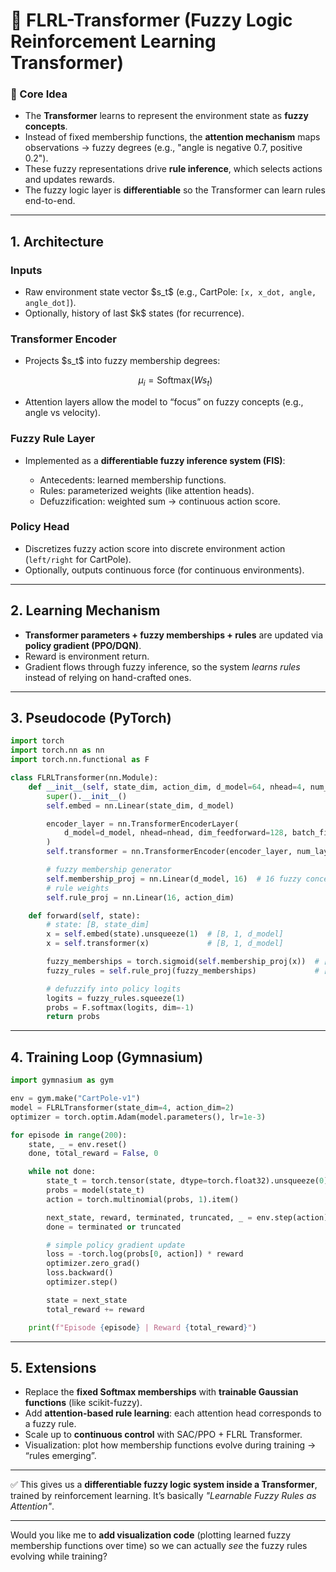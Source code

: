 
# 🧩 **FLRL-Transformer (Fuzzy Logic Reinforcement Learning Transformer)**

### 🔑 Core Idea

* The **Transformer** learns to represent the environment state as **fuzzy concepts**.
* Instead of fixed membership functions, the **attention mechanism** maps observations → fuzzy degrees (e.g., "angle is negative 0.7, positive 0.2").
* These fuzzy representations drive **rule inference**, which selects actions and updates rewards.
* The fuzzy logic layer is **differentiable** so the Transformer can learn rules end-to-end.

---

## 1. Architecture

### **Inputs**

* Raw environment state vector \$s\_t\$ (e.g., CartPole: `[x, x_dot, angle, angle_dot]`).
* Optionally, history of last \$k\$ states (for recurrence).

### **Transformer Encoder**

* Projects \$s\_t\$ into fuzzy membership degrees:

  $$
  \mu_i = \text{Softmax}(W s_t)
  $$
* Attention layers allow the model to “focus” on fuzzy concepts (e.g., angle vs velocity).

### **Fuzzy Rule Layer**

* Implemented as a **differentiable fuzzy inference system (FIS)**:

  * Antecedents: learned membership functions.
  * Rules: parameterized weights (like attention heads).
  * Defuzzification: weighted sum → continuous action score.

### **Policy Head**

* Discretizes fuzzy action score into discrete environment action (`left/right` for CartPole).
* Optionally, outputs continuous force (for continuous environments).

---

## 2. Learning Mechanism

* **Transformer parameters + fuzzy memberships + rules** are updated via **policy gradient (PPO/DQN)**.
* Reward is environment return.
* Gradient flows through fuzzy inference, so the system *learns rules* instead of relying on hand-crafted ones.

---

## 3. Pseudocode (PyTorch)

```python
import torch
import torch.nn as nn
import torch.nn.functional as F

class FLRLTransformer(nn.Module):
    def __init__(self, state_dim, action_dim, d_model=64, nhead=4, num_layers=2):
        super().__init__()
        self.embed = nn.Linear(state_dim, d_model)

        encoder_layer = nn.TransformerEncoderLayer(
            d_model=d_model, nhead=nhead, dim_feedforward=128, batch_first=True
        )
        self.transformer = nn.TransformerEncoder(encoder_layer, num_layers=num_layers)

        # fuzzy membership generator
        self.membership_proj = nn.Linear(d_model, 16)  # 16 fuzzy concepts
        # rule weights
        self.rule_proj = nn.Linear(16, action_dim)

    def forward(self, state):
        # state: [B, state_dim]
        x = self.embed(state).unsqueeze(1)  # [B, 1, d_model]
        x = self.transformer(x)             # [B, 1, d_model]

        fuzzy_memberships = torch.sigmoid(self.membership_proj(x))  # [B, 1, 16]
        fuzzy_rules = self.rule_proj(fuzzy_memberships)             # [B, 1, action_dim]

        # defuzzify into policy logits
        logits = fuzzy_rules.squeeze(1)
        probs = F.softmax(logits, dim=-1)
        return probs
```

---

## 4. Training Loop (Gymnasium)

```python
import gymnasium as gym

env = gym.make("CartPole-v1")
model = FLRLTransformer(state_dim=4, action_dim=2)
optimizer = torch.optim.Adam(model.parameters(), lr=1e-3)

for episode in range(200):
    state, _ = env.reset()
    done, total_reward = False, 0

    while not done:
        state_t = torch.tensor(state, dtype=torch.float32).unsqueeze(0)
        probs = model(state_t)
        action = torch.multinomial(probs, 1).item()

        next_state, reward, terminated, truncated, _ = env.step(action)
        done = terminated or truncated

        # simple policy gradient update
        loss = -torch.log(probs[0, action]) * reward
        optimizer.zero_grad()
        loss.backward()
        optimizer.step()

        state = next_state
        total_reward += reward

    print(f"Episode {episode} | Reward {total_reward}")
```

---

## 5. Extensions

* Replace the **fixed Softmax memberships** with **trainable Gaussian functions** (like scikit-fuzzy).
* Add **attention-based rule learning**: each attention head corresponds to a fuzzy rule.
* Scale up to **continuous control** with SAC/PPO + FLRL Transformer.
* Visualization: plot how membership functions evolve during training → “rules emerging”.

---

✅ This gives us a **differentiable fuzzy logic system inside a Transformer**, trained by reinforcement learning.
It’s basically *"Learnable Fuzzy Rules as Attention"*.

---

Would you like me to **add visualization code** (plotting learned fuzzy membership functions over time) so we can actually *see* the fuzzy rules evolving while training?
